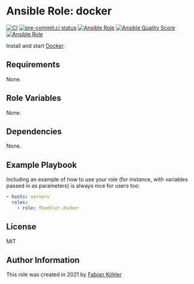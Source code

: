 # Ansible Role: docker

[![CI](https://github.com/f-koehler/ansible-role-docker/workflows/CI/badge.svg?event=push)](https://github.com/f-koehler/ansible-role-docker/actions?query=workflow%3ACI)
[![pre-commit.ci status](https://results.pre-commit.ci/badge/github/f-koehler/ansible-role-docker/main.svg)](https://results.pre-commit.ci/latest/github/f-koehler/ansible-role-docker/main)
[![Ansible Role](https://img.shields.io/ansible/role/56442)](https://galaxy.ansible.com/f_koehler/docker)
[![Ansible Quality Score](https://img.shields.io/ansible/quality/56442)](https://galaxy.ansible.com/f_koehler/docker)
[![Ansible Role](https://img.shields.io/ansible/role/d/56442)](https://galaxy.ansible.com/f_koehler/docker)

Install and start [Docker](https://www.docker.com).

## Requirements

None.

## Role Variables

None.

## Dependencies

None.

## Example Playbook

Including an example of how to use your role (for instance, with variables passed in as parameters) is always nice for users too:

```yaml
- hosts: servers
  roles:
    - role: fkoehler.docker
```

## License

MIT

## Author Information

This role was created in 2021 by [Fabian Köhler](https://fkoehler.xyz)

